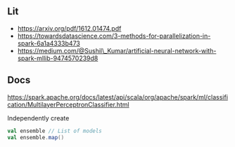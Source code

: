 <div class="cell markdown">

Lit
---

-   https://arxiv.org/pdf/1612.01474.pdf
-   https://towardsdatascience.com/3-methods-for-parallelization-in-spark-6a1a4333b473
-   https://medium.com/@Sushil\_Kumar/artificial-neural-network-with-spark-mllib-9474570239d8

Docs
----

https://spark.apache.org/docs/latest/api/scala/org/apache/spark/ml/classification/MultilayerPerceptronClassifier.html

Independently create

</div>

<div class="cell code" execution_count="1" scrolled="false">

``` scala
val ensemble // List of models
val ensemble.map()
```

</div>
